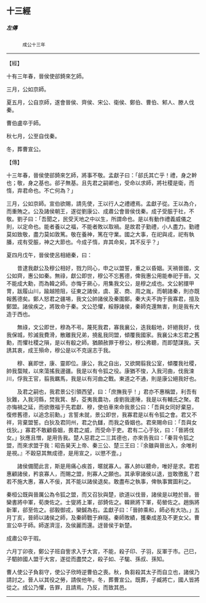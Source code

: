 

## 十三經

##### 左傳
　　　`成公十三年`

* * *

【經】

十有三年春，晉侯使郤錡來乞師。

三月，公如京師。

夏五月，公自京師，遂會晉侯、齊侯、宋公、衛侯、鄭伯、曹伯、邾人、滕人伐秦。

曹伯盧卒于師。

秋七月，公至自伐秦。

冬，葬曹宣公。

【傳】

十三年春，晉侯使郤錡來乞師，將事不敬。孟獻子曰：「郤氏其亡乎！禮，身之幹也；敬，身之基也。郤子無基。且先君之嗣卿也，受命以求師，將社稷是衛，而惰，弃君命也。不亡何為？」

三月，公如京師。宣伯欲賜，請先使，王以行人之禮禮焉。孟獻子從。王以為介，而重賄之。公及諸侯朝王，遂從劉康公、成肅公會晉侯伐秦。成子受脤于社，不敬。劉子曰：「吾聞之，民受天地之中以生，所謂命也。是以有動作禮義威儀之則，以定命也。能者養以之福，不能者敗以取禍。是故君子勤禮，小人盡力。勤禮莫如致敬，盡力莫如敦篤。敬在養神，篤在守業。國之大事，在祀與戎，祀有執膰，戎有受脤，神之大節也。今成子惰，弃其命矣，其不反乎？」

夏四月戊午，晉侯使呂相絕秦，曰：

　　昔逮我獻公及穆公相好，戮力同心，申之以盟誓，重之以昏姻。天禍晉國，文公如齊，惠公如秦。無祿，獻公即世，穆公不忘舊德，俾我惠公用能奉祀于晉。又不能成大勳，而為韓之師。亦悔于厥心，用集我文公，是穆之成也。文公躬擐甲冑，跋履山川，踰越險阻，征東之諸侯，虞、夏、商、周之胤，而朝諸秦，則亦既報舊德矣。鄭人怒君之疆埸，我文公帥諸侯及秦圍鄭。秦大夫不詢于我寡君，擅及鄭盟。諸侯疾之，將致命于秦。文公恐懼，綏靜諸侯，秦師克還無害，則是我有大造于西也。

　　無祿，文公即世，穆為不弔，蔑死我君，寡我襄公，迭我殽地，奸絕我好，伐我保城，殄滅我費滑，散離我兄弟，撓亂我同盟，傾覆我國家。我襄公未忘君之舊勳，而懼社稷之隕，是以有殽之師。猶願赦罪于穆公，穆公弗聽，而即楚謀我。天誘其衷，成王殞命，穆公是以不克逞志于我。

　　穆、襄即世，康、靈即位。康公，我之自出，又欲闕翦我公室，傾覆我社稷，帥我蝥賊，以來蕩搖我邊疆。我是以有令狐之役。康猶不悛，入我河曲，伐我涑川，俘我王官，翦我羈馬，我是以有河曲之戰。東道之不通，則是康公絕我好也。

　　及君之嗣也，我君景公引領西望，曰：「庶撫我乎！」君亦不惠稱盟，利吾有狄難，入我河縣，焚我箕、郜，芟夷我農功，虔劉我邊陲，我是以有輔氏之聚。君亦悔禍之延，而欲徼福于先君獻、穆，使伯車來命我景公曰：「吾與女同好棄惡，復修舊德，以追念前勳。」言誓未就，景公即世，我寡君是以有令狐之會。君又不祥，背棄盟誓。白狄及君同州，君之仇讎，而我之昏姻也。君來賜命曰：「吾與女伐狄。」寡君不敢顧昏姻，畏君之威，而受命于吏。君有二心于狄，曰：「晉將伐女。」狄應且憎，是用告我。楚人惡君之二三其德也，亦來告我曰：「秦背令狐之盟，而來求盟于我：昭告昊天上帝、秦三公、楚三王曰：『余雖與晉出入，余唯利是視。』不穀惡其無成德，是用宣之，以懲不壹。」

　　諸侯備聞此言，斯是用痛心疾首，暱就寡人。寡人帥以聽命，唯好是求。君若惠顧諸侯，矜哀寡人，而賜之盟，則寡人之願也。其承寧諸侯以退，豈敢徼亂？君若不施大惠，寡人不佞，其不能以諸侯退矣。敢盡布之執事，俾執事實圖利之。

秦桓公既與晉厲公為令狐之盟，而又召狄與楚，欲道以伐晉，諸侯是以睦於晉。晉欒書將中軍，荀庚佐之。士燮將上軍，郤錡佐之。韓厥將下軍，荀罃佐之。趙旃將新軍，郤至佐之。郤毅御戎，欒鍼為右。孟獻子曰：「晉帥乘和，師必有大功。」五月丁亥，晉師以諸侯之師，及秦師戰于麻隧。秦師敗績，獲秦成差及不更女父。曹宣公卒于師。師遂濟涇，及侯麗而還。迓晉侯于新楚。

成肅公卒于瑕。

六月丁卯夜，鄭公子班自訾求入于大宮，不能，殺子印、子羽，反軍于市。己巳，子駟帥國人盟于大宮，遂從而盡焚之，殺子如、子駹、孫叔、孫知。

曹人使公子負芻守，使公子欣時逆曹伯之喪。秋，負芻殺其太子而自立也，諸侯乃請討之。晉人以其役之勞，請俟他年。冬，葬曹宣公。既葬，子臧將亡，國人皆將從之。成公乃懼，告罪，且請焉。乃反，而致其邑。

* * *

